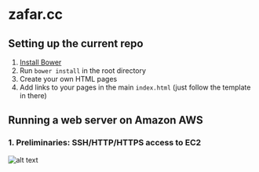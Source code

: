 zafar.cc
========

## Setting up the current repo
1. [Install Bower](http://bower.io/#install-bower)
2. Run `bower install` in the root directory
3. Create your own HTML pages
4. Add links to your pages in the main `index.html` (just follow the template in there)

## Running a web server on Amazon AWS

### 1. Preliminaries: SSH/HTTP/HTTPS access to EC2
![alt text][logo]

[logo]: https://www.dropbox.com/s/04greovza207p7m/amazonSecurity1.png?dl=1
